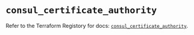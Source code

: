 # `consul_certificate_authority`

Refer to the Terraform Registory for docs: [`consul_certificate_authority`](https://registry.terraform.io/providers/hashicorp/consul/2.19.0/docs/resources/certificate_authority).
